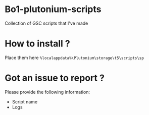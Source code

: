 # Bo1-plutonium-scripts
Collection of GSC scripts that I've made

# How to install ?
Place them here
``%localappdata%\Plutonium\storage\t5\scripts\sp`` 

# Got an issue to report ?
Please provide the following information:
- Script name
- Logs
